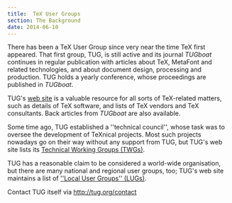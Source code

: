```yaml
---
title:  TeX User Groups
section: The Background
date: 2014-06-10
---
```


There has been a TeX User Group since very near the time TeX
first appeared.  That first group, TUG, is still active and its
journal _TUGboat_ continues in regular publication
with articles about TeX, MetaFont and related technologies, and about
document design, processing and production.  TUG holds a yearly
conference, whose proceedings are published in _TUGboat_.

TUG's [web site](http://www.tug.org) is a valuable
resource for all sorts of
TeX-related matters, such as details of TeX software, and lists
of TeX vendors and TeX consultants.  Back articles from
_TUGboat_ are also available.

Some time ago, TUG established a ''technical council'', whose
task was to oversee the development of TeXnical projects.  Most
such projects nowadays go on their way without any support from
TUG, but TUG's web site lists its
[Technical Working Groups (TWGs)](http://www.tug.org/twg.html).

TUG has a reasonable claim to be considered a world-wide
organisation, but there are many national and regional user groups,
too; TUG's web site maintains a list of
[''Local User Groups'' (LUGs)](http://www.tug.org/lugs.html).

Contact TUG itself via http://tug.org/contact

